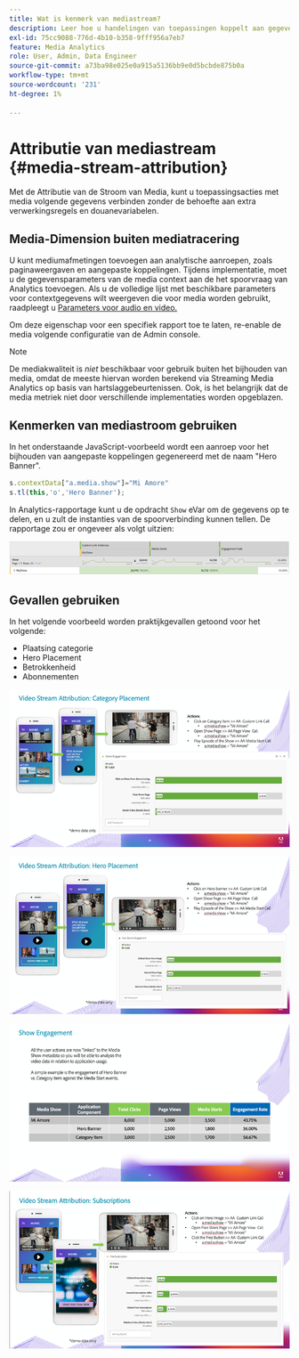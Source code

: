 ```yaml
---
title: Wat is kenmerk van mediastream?
description: Leer hoe u handelingen van toepassingen koppelt aan gegevens voor mediatracering zonder dat u extra verwerkingsregels en aangepaste variabelen nodig hebt.
exl-id: 75cc9088-776d-4b10-b358-9fff956a7eb7
feature: Media Analytics
role: User, Admin, Data Engineer
source-git-commit: a73ba98e025e0a915a5136bb9e0d5bcbde875b0a
workflow-type: tm+mt
source-wordcount: '231'
ht-degree: 1%

---
```


# Attributie van mediastream {#media-stream-attribution}

Met de Attributie van de Stroom van Media, kunt u toepassingsacties met media volgende gegevens verbinden zonder de behoefte aan extra verwerkingsregels en douanevariabelen.

## Media-Dimension buiten mediatracering

U kunt mediumafmetingen toevoegen aan analytische aanroepen, zoals paginaweergaven en aangepaste koppelingen. Tijdens implementatie, moet u de gegevensparameters van de media context aan de het spoorvraag van Analytics toevoegen. Als u de volledige lijst met beschikbare parameters voor contextgegevens wilt weergeven die voor media worden gebruikt, raadpleegt u [Parameters voor audio en video.](/help/implementation/variables/audio-video-parameters.md)

Om deze eigenschap voor een specifiek rapport toe te laten, re-enable de media volgende configuratie van de Admin console.

>[!NOTE]
>
>De mediakwaliteit is _niet_ beschikbaar voor gebruik buiten het bijhouden van media, omdat de meeste hiervan worden berekend via Streaming Media Analytics op basis van hartslaggebeurtenissen. Ook, is het belangrijk dat de media metriek niet door verschillende implementaties worden opgeblazen.

## Kenmerken van mediastroom gebruiken

In het onderstaande JavaScript-voorbeeld wordt een aanroep voor het bijhouden van aangepaste koppelingen gegenereerd met de naam &quot;Hero Banner&quot;.

```javascript
s.contextData["a.media.show"]="Mi Amore"
s.tl(this,'o','Hero Banner');
```

In Analytics-rapportage kunt u de opdracht `Show` eVar om de gegevens op te delen, en u zult de instanties van de spoorverbinding kunnen tellen. De rapportage zou er ongeveer als volgt uitzien:

![](/assets/myShow-rpt-1.png)

## Gevallen gebruiken

In het volgende voorbeeld worden praktijkgevallen getoond voor het volgende:

* Plaatsing categorie
* Hero Placement
* Betrokkenheid
* Abonnementen

![](/assets/vid-stream-attr-category.png)

![](/assets/vid-stream-attr-hero.png)

![](/assets/show-engagement.png)

![](/assets/vid-stream-attr-subs.png)
